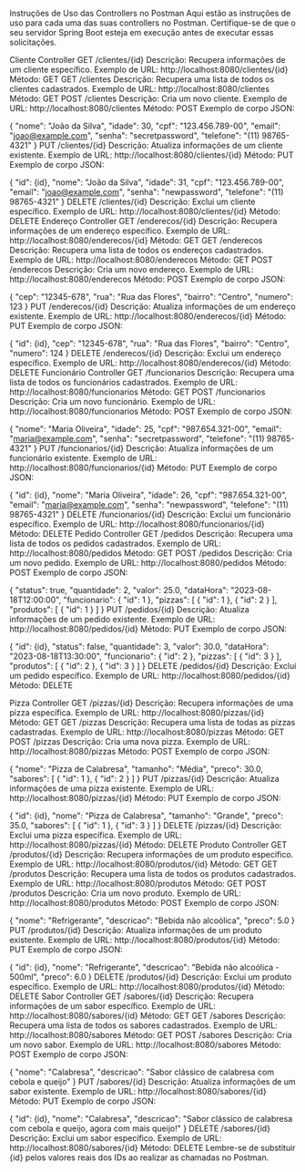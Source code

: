 Instruções de Uso das Controllers no Postman
Aqui estão as instruções de uso para cada uma das suas controllers no Postman. Certifique-se de que o seu servidor Spring Boot esteja em execução antes de executar essas solicitações.

Cliente Controller
GET /clientes/{id}
Descrição: Recupera informações de um cliente específico.
Exemplo de URL: http://localhost:8080/clientes/{id}
Método: GET
GET /clientes
Descrição: Recupera uma lista de todos os clientes cadastrados.
Exemplo de URL: http://localhost:8080/clientes
Método: GET
POST /clientes
Descrição: Cria um novo cliente.
Exemplo de URL: http://localhost:8080/clientes
Método: POST
Exemplo de corpo JSON:

{
    "nome": "João da Silva",
    "idade": 30,
    "cpf": "123.456.789-00",
    "email": "joao@example.com",
    "senha": "secretpassword",
    "telefone": "(11) 98765-4321"
}
PUT /clientes/{id}
Descrição: Atualiza informações de um cliente existente.
Exemplo de URL: http://localhost:8080/clientes/{id}
Método: PUT
Exemplo de corpo JSON:

{
    "id": {id},
    "nome": "João da Silva",
    "idade": 31,
    "cpf": "123.456.789-00",
    "email": "joao@example.com",
    "senha": "newpassword",
    "telefone": "(11) 98765-4321"
}
DELETE /clientes/{id}
Descrição: Exclui um cliente específico.
Exemplo de URL: http://localhost:8080/clientes/{id}
Método: DELETE
Endereço Controller
GET /enderecos/{id}
Descrição: Recupera informações de um endereço específico.
Exemplo de URL: http://localhost:8080/enderecos/{id}
Método: GET
GET /enderecos
Descrição: Recupera uma lista de todos os endereços cadastrados.
Exemplo de URL: http://localhost:8080/enderecos
Método: GET
POST /enderecos
Descrição: Cria um novo endereço.
Exemplo de URL: http://localhost:8080/enderecos
Método: POST
Exemplo de corpo JSON:

{
    "cep": "12345-678",
    "rua": "Rua das Flores",
    "bairro": "Centro",
    "numero": 123
}
PUT /enderecos/{id}
Descrição: Atualiza informações de um endereço existente.
Exemplo de URL: http://localhost:8080/enderecos/{id}
Método: PUT
Exemplo de corpo JSON:

{
    "id": {id},
    "cep": "12345-678",
    "rua": "Rua das Flores",
    "bairro": "Centro",
    "numero": 124
}
DELETE /enderecos/{id}
Descrição: Exclui um endereço específico.
Exemplo de URL: http://localhost:8080/enderecos/{id}
Método: DELETE
Funcionário Controller
GET /funcionarios
Descrição: Recupera uma lista de todos os funcionários cadastrados.
Exemplo de URL: http://localhost:8080/funcionarios
Método: GET
POST /funcionarios
Descrição: Cria um novo funcionário.
Exemplo de URL: http://localhost:8080/funcionarios
Método: POST
Exemplo de corpo JSON:

{
    "nome": "Maria Oliveira",
    "idade": 25,
    "cpf": "987.654.321-00",
    "email": "maria@example.com",
    "senha": "secretpassword",
    "telefone": "(11) 98765-4321"
}
PUT /funcionarios/{id}
Descrição: Atualiza informações de um funcionário existente.
Exemplo de URL: http://localhost:8080/funcionarios/{id}
Método: PUT
Exemplo de corpo JSON:

{
    "id": {id},
    "nome": "Maria Oliveira",
    "idade": 26,
    "cpf": "987.654.321-00",
    "email": "maria@example.com",
    "senha": "newpassword",
    "telefone": "(11) 98765-4321"
}
DELETE /funcionarios/{id}
Descrição: Exclui um funcionário específico.
Exemplo de URL: http://localhost:8080/funcionarios/{id}
Método: DELETE
Pedido Controller
GET /pedidos
Descrição: Recupera uma lista de todos os pedidos cadastrados.
Exemplo de URL: http://localhost:8080/pedidos
Método: GET
POST /pedidos
Descrição: Cria um novo pedido.
Exemplo de URL: http://localhost:8080/pedidos
Método: POST
Exemplo de corpo JSON:

{
    "status": true,
    "quantidade": 2,
    "valor": 25.0,
    "dataHora": "2023-08-18T12:00:00",
    "funcionario": {
        "id": 1
    },
    "pizzas": [
        {
            "id": 1
        },
        {
            "id": 2
        }
    ],
    "produtos": [
        {
            "id": 1
        }
    ]
}
PUT /pedidos/{id}
Descrição: Atualiza informações de um pedido existente.
Exemplo de URL: http://localhost:8080/pedidos/{id}
Método: PUT
Exemplo de corpo JSON:

{
    "id": {id},
    "status": false,
    "quantidade": 3,
    "valor": 30.0,
    "dataHora": "2023-08-18T13:30:00",
    "funcionario": {
        "id": 2
    },
    "pizzas": [
        {
            "id": 3
        }
    ],
    "produtos": [
        {
            "id": 2
        },
        {
            "id": 3
        }
    ]
}
DELETE /pedidos/{id}
Descrição: Exclui um pedido específico.
Exemplo de URL: http://localhost:8080/pedidos/{id}
Método: DELETE

Pizza Controller
GET /pizzas/{id}
Descrição: Recupera informações de uma pizza específica.
Exemplo de URL: http://localhost:8080/pizzas/{id}
Método: GET
GET /pizzas
Descrição: Recupera uma lista de todas as pizzas cadastradas.
Exemplo de URL: http://localhost:8080/pizzas
Método: GET
POST /pizzas
Descrição: Cria uma nova pizza.
Exemplo de URL: http://localhost:8080/pizzas
Método: POST
Exemplo de corpo JSON:

{
    "nome": "Pizza de Calabresa",
    "tamanho": "Média",
    "preco": 30.0,
    "sabores": [
        {
            "id": 1
        },
        {
            "id": 2
        }
    ]
}
PUT /pizzas/{id}
Descrição: Atualiza informações de uma pizza existente.
Exemplo de URL: http://localhost:8080/pizzas/{id}
Método: PUT
Exemplo de corpo JSON:

{
    "id": {id},
    "nome": "Pizza de Calabresa",
    "tamanho": "Grande",
    "preco": 35.0,
    "sabores": [
        {
            "id": 1
        },
        {
            "id": 3
        }
    ]
}
DELETE /pizzas/{id}
Descrição: Exclui uma pizza específica.
Exemplo de URL: http://localhost:8080/pizzas/{id}
Método: DELETE
Produto Controller
GET /produtos/{id}
Descrição: Recupera informações de um produto específico.
Exemplo de URL: http://localhost:8080/produtos/{id}
Método: GET
GET /produtos
Descrição: Recupera uma lista de todos os produtos cadastrados.
Exemplo de URL: http://localhost:8080/produtos
Método: GET
POST /produtos
Descrição: Cria um novo produto.
Exemplo de URL: http://localhost:8080/produtos
Método: POST
Exemplo de corpo JSON:

{
    "nome": "Refrigerante",
    "descricao": "Bebida não alcoólica",
    "preco": 5.0
}
PUT /produtos/{id}
Descrição: Atualiza informações de um produto existente.
Exemplo de URL: http://localhost:8080/produtos/{id}
Método: PUT
Exemplo de corpo JSON:

{
    "id": {id},
    "nome": "Refrigerante",
    "descricao": "Bebida não alcoólica - 500ml",
    "preco": 6.0
}
DELETE /produtos/{id}
Descrição: Exclui um produto específico.
Exemplo de URL: http://localhost:8080/produtos/{id}
Método: DELETE
Sabor Controller
GET /sabores/{id}
Descrição: Recupera informações de um sabor específico.
Exemplo de URL: http://localhost:8080/sabores/{id}
Método: GET
GET /sabores
Descrição: Recupera uma lista de todos os sabores cadastrados.
Exemplo de URL: http://localhost:8080/sabores
Método: GET
POST /sabores
Descrição: Cria um novo sabor.
Exemplo de URL: http://localhost:8080/sabores
Método: POST
Exemplo de corpo JSON:

{
    "nome": "Calabresa",
    "descricao": "Sabor clássico de calabresa com cebola e queijo"
}
PUT /sabores/{id}
Descrição: Atualiza informações de um sabor existente.
Exemplo de URL: http://localhost:8080/sabores/{id}
Método: PUT
Exemplo de corpo JSON:

{
    "id": {id},
    "nome": "Calabresa",
    "descricao": "Sabor clássico de calabresa com cebola e queijo, agora com mais queijo!"
}
DELETE /sabores/{id}
Descrição: Exclui um sabor específico.
Exemplo de URL: http://localhost:8080/sabores/{id}
Método: DELETE
Lembre-se de substituir {id} pelos valores reais dos IDs ao realizar as chamadas no Postman. 
